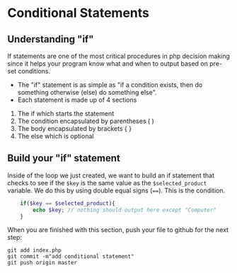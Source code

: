 # Conditional Statements

## Understanding "if"

If statements are one of the most critical procedures in php decision making since it helps your program know what and when to output based on pre-set conditions.

 - The "if" statement is as simple as "if a condition exists, then do something otherwise (else) do something else".
 - Each statement is made up of 4 sections

 1. The if which starts the statement
 2. The condition encapsulated by parentheses ( )
 3. The body encapsulated by brackets { }
 4. The else which is optional

## Build your "if" statement

Inside of the loop we just created, we want to build an if statement that checks to see if the `$key` is the same value as the `$selected_product` variable.  We do this by using double equal signs (`==`).  This is the condition.
```php
    if($key == $selected_product){
    	echo $key; // nothing should output here except "Computer"
    }
```

When you are finished with this section, push your file to github for the next step:
```
git add index.php
git commit -m"add conditional statement"
git push origin master
```